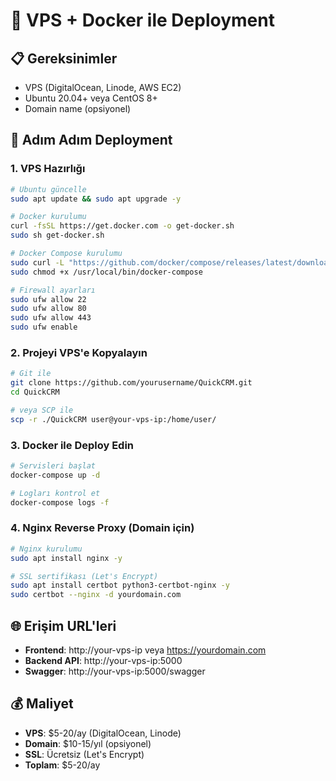 # 🐳 VPS + Docker ile Deployment

## 📋 Gereksinimler
- VPS (DigitalOcean, Linode, AWS EC2)
- Ubuntu 20.04+ veya CentOS 8+
- Domain name (opsiyonel)

## 🚀 Adım Adım Deployment

### 1. VPS Hazırlığı
```bash
# Ubuntu güncelle
sudo apt update && sudo apt upgrade -y

# Docker kurulumu
curl -fsSL https://get.docker.com -o get-docker.sh
sudo sh get-docker.sh

# Docker Compose kurulumu
sudo curl -L "https://github.com/docker/compose/releases/latest/download/docker-compose-$(uname -s)-$(uname -m)" -o /usr/local/bin/docker-compose
sudo chmod +x /usr/local/bin/docker-compose

# Firewall ayarları
sudo ufw allow 22
sudo ufw allow 80
sudo ufw allow 443
sudo ufw enable
```

### 2. Projeyi VPS'e Kopyalayın
```bash
# Git ile
git clone https://github.com/yourusername/QuickCRM.git
cd QuickCRM

# veya SCP ile
scp -r ./QuickCRM user@your-vps-ip:/home/user/
```

### 3. Docker ile Deploy Edin
```bash
# Servisleri başlat
docker-compose up -d

# Logları kontrol et
docker-compose logs -f
```

### 4. Nginx Reverse Proxy (Domain için)
```bash
# Nginx kurulumu
sudo apt install nginx -y

# SSL sertifikası (Let's Encrypt)
sudo apt install certbot python3-certbot-nginx -y
sudo certbot --nginx -d yourdomain.com
```

## 🌐 Erişim URL'leri
- **Frontend**: http://your-vps-ip veya https://yourdomain.com
- **Backend API**: http://your-vps-ip:5000
- **Swagger**: http://your-vps-ip:5000/swagger

## 💰 Maliyet
- **VPS**: $5-20/ay (DigitalOcean, Linode)
- **Domain**: $10-15/yıl (opsiyonel)
- **SSL**: Ücretsiz (Let's Encrypt)
- **Toplam**: $5-20/ay

